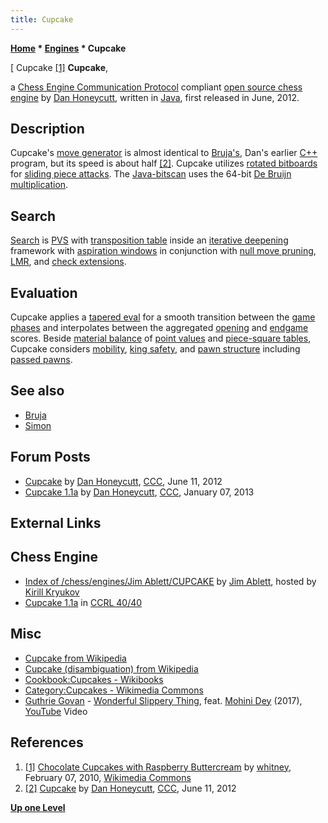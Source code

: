 ```yaml
---
title: Cupcake
---
```

**[Home](Home "Home") * [Engines](Engines "Engines") * Cupcake**

\[ Cupcake <a id="cite-note-1" href="#cite-ref-1">[1]</a>
**Cupcake**,

a [Chess Engine Communication Protocol](Chess_Engine_Communication_Protocol "Chess Engine Communication Protocol") compliant [open source chess engine](Category:Open_Source "Category:Open Source") by [Dan Honeycutt](Dan_Honeycutt "Dan Honeycutt"), written in [Java](Java "Java"), first released in June, 2012.

## Description

Cupcake's [move generator](Move_Generation "Move Generation") is almost identical to [Bruja's](Bruja "Bruja"), Dan's earlier [C++](Cpp "Cpp") program, but its speed is about half <a id="cite-note-2" href="#cite-ref-2">[2]</a>. Cupcake utilizes [rotated bitboards](Rotated_Bitboards "Rotated Bitboards") for [sliding piece attacks](Sliding_Piece_Attacks "Sliding Piece Attacks"). The [Java-bitscan](Java-Bitscan "Java-Bitscan") uses the 64-bit [De Bruijn multiplication](BitScan#DeBruijnMultiplation "BitScan").

## Search

[Search](Search "Search") is [PVS](Principal_Variation_Search "Principal Variation Search") with [transposition table](Transposition_Table "Transposition Table") inside an [iterative deepening](Iterative_Deepening "Iterative Deepening") framework with [aspiration windows](Aspiration_Windows "Aspiration Windows") in conjunction with [null move pruning](Null_Move_Pruning "Null Move Pruning"), [LMR](Late_Move_Reductions "Late Move Reductions"), and [check extensions](Check_Extensions "Check Extensions").

## Evaluation

Cupcake applies a [tapered eval](Tapered_Eval "Tapered Eval") for a smooth transition between the [game phases](Game_Phases "Game Phases") and interpolates between the aggregated [opening](Opening "Opening") and [endgame](Endgame "Endgame") scores. Beside [material balance](Material#Balance "Material") of [point values](Point_Value "Point Value") and [piece-square tables](Piece-Square_Tables "Piece-Square Tables"), Cupcake considers [mobility](Mobility "Mobility"), [king safety](King_Safety "King Safety"), and [pawn structure](Pawn_Structure "Pawn Structure") including [passed pawns](Passed_Pawn "Passed Pawn").

## See also

- [Bruja](Bruja "Bruja")
- [Simon](Simon "Simon")

## Forum Posts

- [Cupcake](http://www.talkchess.com/forum/viewtopic.php?t=44023) by [Dan Honeycutt](Dan_Honeycutt "Dan Honeycutt"), [CCC](CCC "CCC"), June 11, 2012
- [Cupcake 1.1a](http://www.talkchess.com/forum/viewtopic.php?t=46794) by [Dan Honeycutt](Dan_Honeycutt "Dan Honeycutt"), [CCC](CCC "CCC"), January 07, 2013

## External Links

## Chess Engine

- [Index of /chess/engines/Jim Ablett/CUPCAKE](http://kirr.homeunix.org/chess/engines/Jim%20Ablett/CUPCAKE/) by [Jim Ablett](Jim_Ablett "Jim Ablett"), hosted by [Kirill Kryukov](Kirill_Kryukov "Kirill Kryukov")
- [Cupcake 1.1a](http://www.computerchess.org.uk/ccrl/4040/cgi/engine_details.cgi?print=Details&each_game=1&eng=Cupcake%201.1a#Cupcake_1_1a) in [CCRL 40/40](CCRL "CCRL")

## Misc

- [Cupcake from Wikipedia](https://en.wikipedia.org/wiki/Cupcake)
- [Cupcake (disambiguation) from Wikipedia](https://en.wikipedia.org/wiki/Cupcake_%28disambiguation%29)
- [Cookbook:Cupcakes - Wikibooks](http://en.wikibooks.org/wiki/Cookbook:Cupcakes)
- [Category:Cupcakes - Wikimedia Commons](http://commons.wikimedia.org/wiki/Category:Cupcakes)
- [Guthrie Govan](Category:Guthrie_Govan "Category:Guthrie Govan") - [Wonderful Slippery Thing](https://en.wikipedia.org/wiki/Guthrie_Govan#Erotic_Cakes_and_The_Fellowship), feat. [Mohini Dey](Category:Mohini_Dey "Category:Mohini Dey") (2017), [YouTube](https://en.wikipedia.org/wiki/YouTube) Video

## References

1. <a id="cite-ref-1" href="#cite-note-1">[1]</a> [Chocolate Cupcakes with Raspberry Buttercream](http://whitneyinchicago.wordpress.com/2010/02/13/pretty-and-pink/) by [whitney](http://www.flickr.com/people/29298849@N05), February 07, 2010, [Wikimedia Commons](https://en.wikipedia.org/wiki/Wikimedia_Commons)
1. <a id="cite-ref-2" href="#cite-note-2">[2]</a> [Cupcake](http://www.talkchess.com/forum/viewtopic.php?t=44023) by [Dan Honeycutt](Dan_Honeycutt "Dan Honeycutt"), [CCC](CCC "CCC"), June 11, 2012

**[Up one Level](Engines "Engines")**

